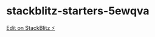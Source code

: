 # stackblitz-starters-5ewqva

[Edit on StackBlitz ⚡️](https://stackblitz.com/edit/stackblitz-starters-5ewqva)